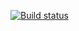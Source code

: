 [![Build status](https://ci.appveyor.com/api/projects/status/rw5d70j0e6rjpab8/branch/main?svg=true)](https://ci.appveyor.com/project/VladislavChu/selenide/branch/main)
